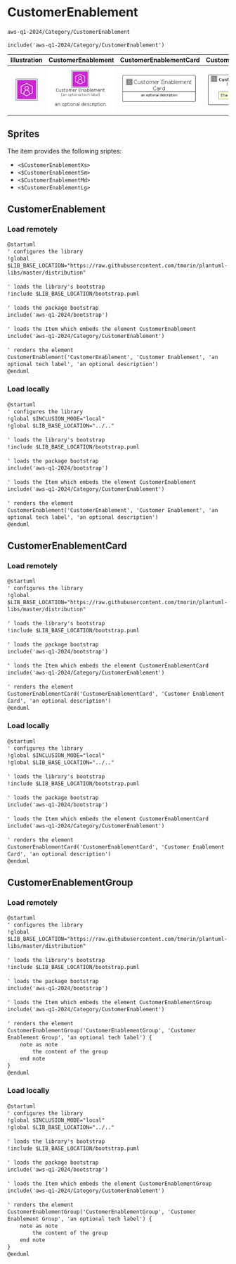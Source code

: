# CustomerEnablement


```text
aws-q1-2024/Category/CustomerEnablement
```

```text
include('aws-q1-2024/Category/CustomerEnablement')
```



| Illustration | CustomerEnablement | CustomerEnablementCard | CustomerEnablementGroup |
| :---: | :---: | :---: | :---: |
| ![illustration for Illustration](../../aws-q1-2024/Category/CustomerEnablement.png) | ![illustration for CustomerEnablement](../../aws-q1-2024/Category/CustomerEnablement.Local.png) | ![illustration for CustomerEnablementCard](../../aws-q1-2024/Category/CustomerEnablementCard.Local.png) | ![illustration for CustomerEnablementGroup](../../aws-q1-2024/Category/CustomerEnablementGroup.Local.png) |



## Sprites
The item provides the following sriptes:

- `<$CustomerEnablementXs>`
- `<$CustomerEnablementSm>`
- `<$CustomerEnablementMd>`
- `<$CustomerEnablementLg>`





## CustomerEnablement

### Load remotely
```plantuml
@startuml
' configures the library
!global $LIB_BASE_LOCATION="https://raw.githubusercontent.com/tmorin/plantuml-libs/master/distribution"

' loads the library's bootstrap
!include $LIB_BASE_LOCATION/bootstrap.puml

' loads the package bootstrap
include('aws-q1-2024/bootstrap')

' loads the Item which embeds the element CustomerEnablement
include('aws-q1-2024/Category/CustomerEnablement')

' renders the element
CustomerEnablement('CustomerEnablement', 'Customer Enablement', 'an optional tech label', 'an optional description')
@enduml
```

### Load locally
```plantuml
@startuml
' configures the library
!global $INCLUSION_MODE="local"
!global $LIB_BASE_LOCATION="../.."

' loads the library's bootstrap
!include $LIB_BASE_LOCATION/bootstrap.puml

' loads the package bootstrap
include('aws-q1-2024/bootstrap')

' loads the Item which embeds the element CustomerEnablement
include('aws-q1-2024/Category/CustomerEnablement')

' renders the element
CustomerEnablement('CustomerEnablement', 'Customer Enablement', 'an optional tech label', 'an optional description')
@enduml
```

## CustomerEnablementCard

### Load remotely
```plantuml
@startuml
' configures the library
!global $LIB_BASE_LOCATION="https://raw.githubusercontent.com/tmorin/plantuml-libs/master/distribution"

' loads the library's bootstrap
!include $LIB_BASE_LOCATION/bootstrap.puml

' loads the package bootstrap
include('aws-q1-2024/bootstrap')

' loads the Item which embeds the element CustomerEnablementCard
include('aws-q1-2024/Category/CustomerEnablement')

' renders the element
CustomerEnablementCard('CustomerEnablementCard', 'Customer Enablement Card', 'an optional description')
@enduml
```

### Load locally
```plantuml
@startuml
' configures the library
!global $INCLUSION_MODE="local"
!global $LIB_BASE_LOCATION="../.."

' loads the library's bootstrap
!include $LIB_BASE_LOCATION/bootstrap.puml

' loads the package bootstrap
include('aws-q1-2024/bootstrap')

' loads the Item which embeds the element CustomerEnablementCard
include('aws-q1-2024/Category/CustomerEnablement')

' renders the element
CustomerEnablementCard('CustomerEnablementCard', 'Customer Enablement Card', 'an optional description')
@enduml
```

## CustomerEnablementGroup

### Load remotely
```plantuml
@startuml
' configures the library
!global $LIB_BASE_LOCATION="https://raw.githubusercontent.com/tmorin/plantuml-libs/master/distribution"

' loads the library's bootstrap
!include $LIB_BASE_LOCATION/bootstrap.puml

' loads the package bootstrap
include('aws-q1-2024/bootstrap')

' loads the Item which embeds the element CustomerEnablementGroup
include('aws-q1-2024/Category/CustomerEnablement')

' renders the element
CustomerEnablementGroup('CustomerEnablementGroup', 'Customer Enablement Group', 'an optional tech label') {
    note as note
        the content of the group
    end note
}
@enduml
```

### Load locally
```plantuml
@startuml
' configures the library
!global $INCLUSION_MODE="local"
!global $LIB_BASE_LOCATION="../.."

' loads the library's bootstrap
!include $LIB_BASE_LOCATION/bootstrap.puml

' loads the package bootstrap
include('aws-q1-2024/bootstrap')

' loads the Item which embeds the element CustomerEnablementGroup
include('aws-q1-2024/Category/CustomerEnablement')

' renders the element
CustomerEnablementGroup('CustomerEnablementGroup', 'Customer Enablement Group', 'an optional tech label') {
    note as note
        the content of the group
    end note
}
@enduml
```

